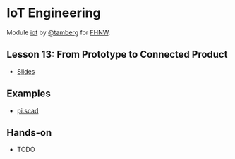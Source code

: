 # IoT Engineering
Module [iot](https://www.fhnw.ch/de/studium/module/9280188) by [@tamberg](https://twitter.com/tamberg) for [FHNW](https://www.fhnw.ch/).

## Lesson 13: From Prototype to Connected Product
- [Slides](http://www.tamberg.org/fhnw/2023/hs/IoT13PrototypeToConnectedProduct.pdf)

## Examples
- [pi.scad](OpenSCAD/pi.scad)

## Hands-on
- TODO
